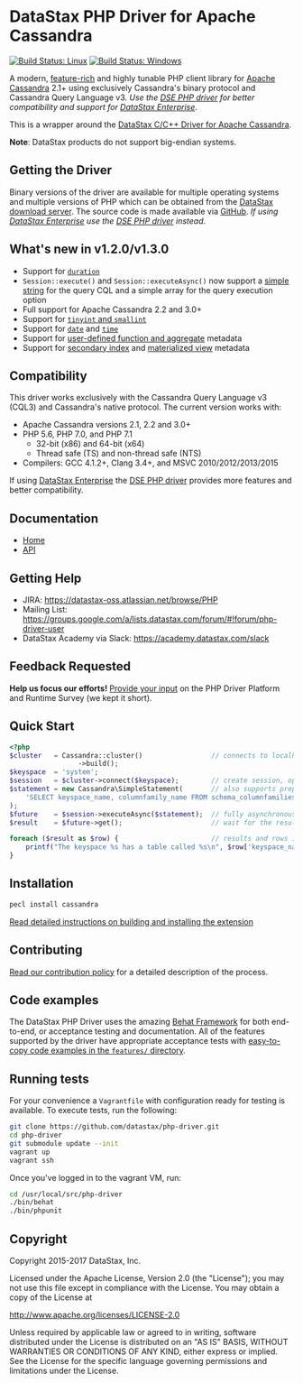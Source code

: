 # DataStax PHP Driver for Apache Cassandra

[![Build Status: Linux](https://travis-ci.org/datastax/php-driver.svg)](https://travis-ci.org/datastax/php-driver)
[![Build Status: Windows](https://ci.appveyor.com/api/projects/status/8vrxpkfl4xm2f3nm?svg=true)](https://ci.appveyor.com/project/DataStax/php-driver)

A modern, [feature-rich](/features) and highly tunable PHP client library for
[Apache Cassandra] 2.1+ using exclusively Cassandra's binary protocol and
Cassandra Query Language v3. _Use the [DSE PHP driver] for better compatibility
and support for [DataStax Enterprise]_.

This is a wrapper around the [DataStax C/C++ Driver for Apache Cassandra].

__Note__: DataStax products do not support big-endian systems.

## Getting the Driver

Binary versions of the driver are available for multiple operating systems and
multiple versions of PHP which can be obtained from the
[DataStax download server]. The source code is made available via [GitHub]. _If
using [DataStax Enterprise] use the [DSE PHP driver] instead_.

## What's new in v1.2.0/v1.3.0

* Support for [`duration`]
* `Session::execute()` and `Session::executeAsync()` now support a
  [simple string] for the query CQL and a simple array for the query execution
  option
* Full support for Apache Cassandra 2.2 and 3.0+
* Support for [`tinyint` and `smallint`]
* Support for [`date`] and [`time`]
* Support for [user-defined function and aggregate] metadata
* Support for [secondary index] and [materialized view] metadata

## Compatibility

This driver works exclusively with the Cassandra Query Language v3 (CQL3) and
Cassandra's native protocol. The current version works with:

* Apache Cassandra versions 2.1, 2.2 and 3.0+
* PHP 5.6, PHP 7.0, and PHP 7.1
  * 32-bit (x86) and 64-bit (x64)
  * Thread safe (TS) and non-thread safe (NTS)
* Compilers: GCC 4.1.2+, Clang 3.4+, and MSVC 2010/2012/2013/2015

If using [DataStax Enterprise] the [DSE PHP driver] provides more features and
better compatibility.

## Documentation

* [Home]
* [API]

## Getting Help

* JIRA: https://datastax-oss.atlassian.net/browse/PHP
* Mailing List: https://groups.google.com/a/lists.datastax.com/forum/#!forum/php-driver-user
* DataStax Academy via Slack: https://academy.datastax.com/slack

## Feedback Requested

**Help us focus our efforts!** [Provide your input] on the PHP Driver Platform
and Runtime Survey (we kept it short).

## Quick Start

```php
<?php
$cluster   = Cassandra::cluster()                 // connects to localhost by default
                 ->build();
$keyspace  = 'system';
$session   = $cluster->connect($keyspace);        // create session, optionally scoped to a keyspace
$statement = new Cassandra\SimpleStatement(       // also supports prepared and batch statements
    'SELECT keyspace_name, columnfamily_name FROM schema_columnfamilies'
);
$future    = $session->executeAsync($statement);  // fully asynchronous and easy parallel execution
$result    = $future->get();                      // wait for the result, with an optional timeout

foreach ($result as $row) {                       // results and rows implement Iterator, Countable and ArrayAccess
    printf("The keyspace %s has a table called %s\n", $row['keyspace_name'], $row['columnfamily_name']);
}
```

## Installation

```bash
pecl install cassandra
```

[Read detailed instructions on building and installing the
extension][installing-details]

## Contributing

[Read our contribution policy][contribution-policy] for a detailed description
of the process.

## Code examples

The DataStax PHP Driver uses the amazing [Behat Framework] for both end-to-end,
or acceptance testing and documentation. All of the features supported by the
driver have appropriate acceptance tests with [easy-to-copy code examples in
the `features/` directory][feature-examples].

## Running tests

For your convenience a `Vagrantfile` with configuration ready for testing is
available. To execute tests, run the following:

```bash
git clone https://github.com/datastax/php-driver.git
cd php-driver
git submodule update --init
vagrant up
vagrant ssh
```

Once you've logged in to the vagrant VM, run:

```bash
cd /usr/local/src/php-driver
./bin/behat
./bin/phpunit
```

## Copyright

Copyright 2015-2017 DataStax, Inc.

Licensed under the Apache License, Version 2.0 (the "License"); you may not use
this file except in compliance with the License. You may obtain a copy of the
License at

http://www.apache.org/licenses/LICENSE-2.0

Unless required by applicable law or agreed to in writing, software distributed
under the License is distributed on an "AS IS" BASIS, WITHOUT WARRANTIES OR
CONDITIONS OF ANY KIND, either express or implied. See the License for the
specific language governing permissions and limitations under the License.

[Apache Cassandra]: http://cassandra.apache.org
[DSE PHP driver]: http://docs.datastax.com/en/developer/php-driver-dse/latest
[DataStax Enterprise]: http://www.datastax.com/products/datastax-enterprise
[DataStax C/C++ Driver for Apache Cassandra]: http://docs.datastax.com/en/developer/cpp-driver/latest
[DataStax download server]: http://downloads.datastax.com/php-driver
[GitHub]: https://github.com/datastax/php-driver
[Home]: http://docs.datastax.com/en/developer/php-driver/latest
[API]: http://docs.datastax.com/en/developer/php-driver/latest/api
[Provide your input]: http://goo.gl/forms/HbSiIJ2tLP
[installing-details]: https://github.com/datastax/php-driver/blob/master/ext/README.md
[contribution-policy]: https://github.com/datastax/php-driver/blob/master/CONTRIBUTING.md
[Behat Framework]: http://docs.behat.org
[feature-examples]: /features
[`duration`]: http://docs.datastax.com/en/developer/php-driver/latest/api/Cassandra/class.Duration
[simple string]: /features/simple_string_queries
[`tinyint` and `smallint`]: /features/datatypes/#using-cassandra-the-tinyint-and-smallint-types
[`date`]: /features/datatypes/#using-cassandra-date-type
[`time`]: /features/datatypes/#using-cassandra-time-type
[user-defined function and aggregate]: /features/function_and_aggregate_metadata
[secondary index]: /features/secondary_index_metadata
[materialized view]: /features/materialized_view_metadata
